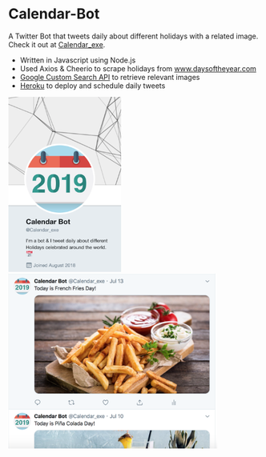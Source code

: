 # Calendar-Bot
A Twitter Bot that tweets daily about different holidays with a related image. Check it out at [Calendar_exe](www.twitter.com/calendar_exe).

  * Written in Javascript using Node.js
  * Used Axios & Cheerio to scrape holidays from www.daysoftheyear.com
  * [Google Custom Search API](https://developers.google.com/custom-search) to retrieve relevant images
  * [Heroku](https://www.heroku.com) to deploy and schedule daily tweets
  
 <span>
  <img src='images/profile.png' height='350'>
  <img src='images/tweets.png' height='350'>
 </span>
  
  
  
